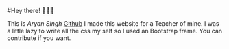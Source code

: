 #Hey there! 🚀🚀🚀

This is _Aryan Singh_ [Github](https://www.github.com/aynsnh "Profile")
I made this website for a Teacher of mine. I was a little lazy to write all the css my self so I used an 
Bootstrap frame. You can contribute if you want.

